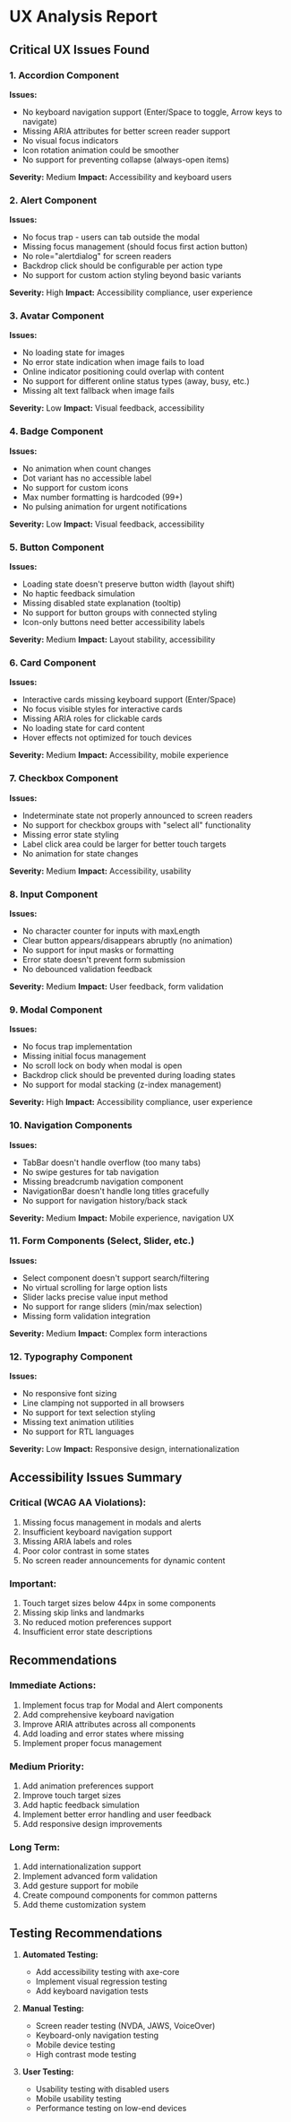 # UX Analysis Report

## Critical UX Issues Found

### 1. **Accordion Component**

**Issues:**

- No keyboard navigation support (Enter/Space to toggle, Arrow keys to navigate)
- Missing ARIA attributes for better screen reader support
- No visual focus indicators
- Icon rotation animation could be smoother
- No support for preventing collapse (always-open items)

**Severity:** Medium
**Impact:** Accessibility and keyboard users

### 2. **Alert Component**

**Issues:**

- No focus trap - users can tab outside the modal
- Missing focus management (should focus first action button)
- No role="alertdialog" for screen readers
- Backdrop click should be configurable per action type
- No support for custom action styling beyond basic variants

**Severity:** High
**Impact:** Accessibility compliance, user experience

### 3. **Avatar Component**

**Issues:**

- No loading state for images
- No error state indication when image fails to load
- Online indicator positioning could overlap with content
- No support for different online status types (away, busy, etc.)
- Missing alt text fallback when image fails

**Severity:** Low
**Impact:** Visual feedback, accessibility

### 4. **Badge Component**

**Issues:**

- No animation when count changes
- Dot variant has no accessible label
- No support for custom icons
- Max number formatting is hardcoded (99+)
- No pulsing animation for urgent notifications

**Severity:** Low
**Impact:** Visual feedback, accessibility

### 5. **Button Component**

**Issues:**

- Loading state doesn't preserve button width (layout shift)
- No haptic feedback simulation
- Missing disabled state explanation (tooltip)
- No support for button groups with connected styling
- Icon-only buttons need better accessibility labels

**Severity:** Medium
**Impact:** Layout stability, accessibility

### 6. **Card Component**

**Issues:**

- Interactive cards missing keyboard support (Enter/Space)
- No focus visible styles for interactive cards
- Missing ARIA roles for clickable cards
- No loading state for card content
- Hover effects not optimized for touch devices

**Severity:** Medium
**Impact:** Accessibility, mobile experience

### 7. **Checkbox Component**

**Issues:**

- Indeterminate state not properly announced to screen readers
- No support for checkbox groups with "select all" functionality
- Missing error state styling
- Label click area could be larger for better touch targets
- No animation for state changes

**Severity:** Medium
**Impact:** Accessibility, usability

### 8. **Input Component**

**Issues:**

- No character counter for inputs with maxLength
- Clear button appears/disappears abruptly (no animation)
- No support for input masks or formatting
- Error state doesn't prevent form submission
- No debounced validation feedback

**Severity:** Medium
**Impact:** User feedback, form validation

### 9. **Modal Component**

**Issues:**

- No focus trap implementation
- Missing initial focus management
- No scroll lock on body when modal is open
- Backdrop click should be prevented during loading states
- No support for modal stacking (z-index management)

**Severity:** High
**Impact:** Accessibility compliance, user experience

### 10. **Navigation Components**

**Issues:**

- TabBar doesn't handle overflow (too many tabs)
- No swipe gestures for tab navigation
- Missing breadcrumb navigation component
- NavigationBar doesn't handle long titles gracefully
- No support for navigation history/back stack

**Severity:** Medium
**Impact:** Mobile experience, navigation UX

### 11. **Form Components (Select, Slider, etc.)**

**Issues:**

- Select component doesn't support search/filtering
- No virtual scrolling for large option lists
- Slider lacks precise value input method
- No support for range sliders (min/max selection)
- Missing form validation integration

**Severity:** Medium
**Impact:** Complex form interactions

### 12. **Typography Component**

**Issues:**

- No responsive font sizing
- Line clamping not supported in all browsers
- No support for text selection styling
- Missing text animation utilities
- No support for RTL languages

**Severity:** Low
**Impact:** Responsive design, internationalization

## Accessibility Issues Summary

### Critical (WCAG AA Violations):

1. Missing focus management in modals and alerts
2. Insufficient keyboard navigation support
3. Missing ARIA labels and roles
4. Poor color contrast in some states
5. No screen reader announcements for dynamic content

### Important:

1. Touch target sizes below 44px in some components
2. Missing skip links and landmarks
3. No reduced motion preferences support
4. Insufficient error state descriptions

## Recommendations

### Immediate Actions:

1. Implement focus trap for Modal and Alert components
2. Add comprehensive keyboard navigation
3. Improve ARIA attributes across all components
4. Add loading and error states where missing
5. Implement proper focus management

### Medium Priority:

1. Add animation preferences support
2. Improve touch target sizes
3. Add haptic feedback simulation
4. Implement better error handling and user feedback
5. Add responsive design improvements

### Long Term:

1. Add internationalization support
2. Implement advanced form validation
3. Add gesture support for mobile
4. Create compound components for common patterns
5. Add theme customization system

## Testing Recommendations

1. **Automated Testing:**

   - Add accessibility testing with axe-core
   - Implement visual regression testing
   - Add keyboard navigation tests

2. **Manual Testing:**

   - Screen reader testing (NVDA, JAWS, VoiceOver)
   - Keyboard-only navigation testing
   - Mobile device testing
   - High contrast mode testing

3. **User Testing:**
   - Usability testing with disabled users
   - Mobile usability testing
   - Performance testing on low-end devices
